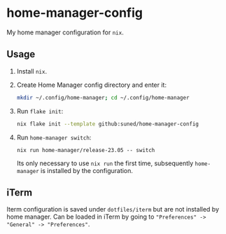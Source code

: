 # home-manager-config

My home manager configuration for `nix`.

## Usage

1. Install `nix`.

2. Create Home Manager config directory and enter it:
   ```bash
   mkdir ~/.config/home-manager; cd ~/.config/home-manager
   ```
3. Run `flake init`:
   ```bash
   nix flake init --template github:suned/home-manager-config
   ```
4. Run `home-manager switch`:
   ```
   nix run home-manager/release-23.05 -- switch
   ```
   Its only necessary to use `nix run` the first time, subsequently `home-manager` is installed by the configuration.

## iTerm

Iterm configuration is saved under `dotfiles/iterm` but are not installed by home manager. Can be loaded in iTerm by going to `"Preferences" -> "General" -> "Preferences"`.

